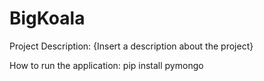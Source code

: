 # BigKoala

Project Description:
{Insert a description about the project}

How to run the application:
pip install pymongo 
